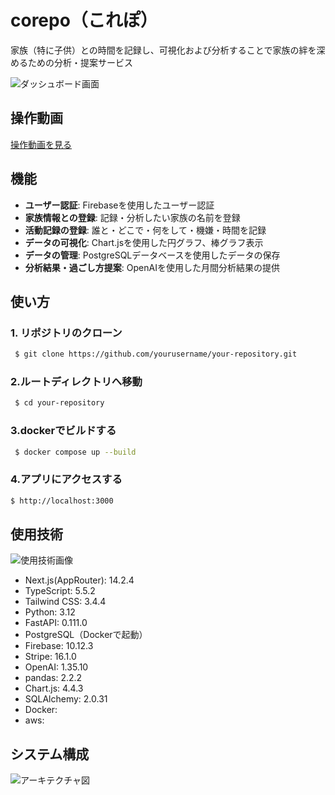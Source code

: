 # corepo（これぽ）
家族（特に子供）との時間を記録し、可視化および分析することで家族の絆を深めるための分析・提案サービス

![ダッシュボード画面](path_to_your_dashboard_image.png)

## 操作動画

[操作動画を見る](link_to_your_demo_video)

## 機能

- **ユーザー認証**: Firebaseを使用したユーザー認証
- **家族情報との登録**: 記録・分析したい家族の名前を登録
- **活動記録の登録**: 誰と・どこで・何をして・機嫌・時間を記録
- **データの可視化**: Chart.jsを使用した円グラフ、棒グラフ表示
- **データの管理**: PostgreSQLデータベースを使用したデータの保存
- **分析結果・過ごし方提案**: OpenAIを使用した月間分析結果の提供


## 使い方

### 1. リポジトリのクローン
```sh 
 $ git clone https://github.com/yourusername/your-repository.git
```
### 2.ルートディレクトリへ移動
```sh
 $ cd your-repository
```
### 3.dockerでビルドする
```sh
 $ docker compose up --build
```
### 4.アプリにアクセスする
```sh
$ http://localhost:3000
```

## 使用技術
![使用技術画像](path_to_your_stack_image.png)

 - Next.js(AppRouter): 14.2.4
 - TypeScript: 5.5.2
 - Tailwind CSS: 3.4.4
 - Python: 3.12
 - FastAPI: 0.111.0
 - PostgreSQL（Dockerで起動）
 - Firebase: 10.12.3
 - Stripe: 16.1.0
 - OpenAI: 1.35.10
 - pandas: 2.2.2
 - Chart.js: 4.4.3
 - SQLAlchemy: 2.0.31
 - Docker:
 - aws:

## システム構成
![アーキテクチャ図](path_to_your_aws_image.png)